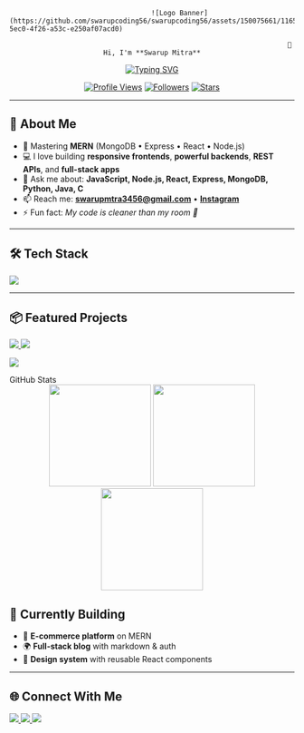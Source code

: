                                        ![Logo Banner](https://github.com/swarupcoding56/swarupcoding56/assets/150075661/11652be4-5ec0-4f26-a53c-e250af07acd0)

<div align="center">

                                                                        👋 Hi, I'm **Swarup Mitra**

[![Typing SVG](https://readme-typing-svg.herokuapp.com?font=Fira+Code&weight=600&size=26&duration=2500&pause=800&color=4DD0E1&center=true&vCenter=true&width=900&lines=I+am+Swarup+Mitra;Full+Stack+Web+Developer;Python+Developer;Java+Developer;MERN+Stack+Enthusiast;Problem+Solver;Digital+Creator)](https://github.com/swarupcoding56)

<!-- “Reverse” feel: the typing image auto backspaces before the next line, mimicking reverse text animation -->

[![Profile Views](https://komarev.com/ghpvc/?username=swarupcoding56&label=Profile+Views&color=4dd0e1&style=flat)](https://github.com/swarupcoding56)
[![Followers](https://img.shields.io/github/followers/swarupcoding56?style=flat&color=4dd0e1)](https://github.com/swarupcoding56?tab=followers)
[![Stars](https://img.shields.io/github/stars/swarupcoding56?affiliations=OWNER%2CCOLLABORATOR&style=flat&color=4dd0e1)](https://github.com/swarupcoding56?tab=repositories)

</div>

---

## 🚀 About Me

- 🧠 Mastering **MERN** (MongoDB • Express • React • Node.js)  
- 💻 I love building **responsive frontends**, **powerful backends**, **REST APIs**, and **full-stack apps**  
- 💬 Ask me about: **JavaScript, Node.js, React, Express, MongoDB, Python, Java, C**  
- 📫 Reach me: **[swarupmtra3456@gmail.com](mailto:swarupmtra3456@gmail.com)** • **[Instagram](https://instagram.com/swarup3421)**  
- ⚡ Fun fact: *My code is cleaner than my room 🧹*

---

## 🛠️ Tech Stack

<p align="left">
  <img src="https://skillicons.dev/icons?i=html,css,js,ts,react,nextjs,redux,nodejs,express,mongodb,python,java,c,git,github,vscode,postman,vercel,netlify,linux,docker" />
</p>

---

## 📦 Featured Projects

<p align="left">
  <a href="https://github.com/swarupcoding56/SWARUP-CHATBOT">
    <img src="https://github-readme-stats.vercel.app/api/pin/?username=swarupcoding56&repo=mern-ecommerce&theme=tokyonight" />
  </a>
  <a href="https://github.com/swarupcoding56/portfolio">
    <img src="https://github-readme-stats.vercel.app/api/pin/?username=swarupcoding56&repo=markdown-blog&theme=tokyonight" />
  </a>
</p>

<p align="left">
  <a href="https://github.com/swarupcoding56/react-weather-app">
    <img src="https://github-readme-stats.vercel.app/api/pin/?username=swarupcoding56&repo=ai-chat-app&theme=tokyonight" />
  </a>
</p>
 GitHub Stats

<div align="center">

<!-- Main Stats -->
<img src="https://github-readme-stats.vercel.app/api?username=swarupcoding56&show_icons=true&theme=tokyonight&hide_border=true" height="180em" />

<!-- Streak Stats -->
<img src="https://github-readme-streak-stats.herokuapp.com?user=swarupcoding56&theme=tokyonight&hide_border=true" height="180em" />

<!-- Top Languages -->
<img src="https://github-readme-stats.vercel.app/api/top-langs/?username=swarupcoding56&layout=compact&theme=tokyonight&hide_border=true" height="180em" />

</div>

## 🧠 Currently Building

- 🔁 **E-commerce platform** on MERN  
- 🌍 **Full-stack blog** with markdown & auth  
- 🎨 **Design system** with reusable React components

---

## 🌐 Connect With Me

<p align="left">
  <a href="mailto:swarupmtra3456@gmail.com">
    <img src="https://img.shields.io/badge/Email-swarupmtra3456%40gmail.com-1e293b?style=flat&logo=gmail" />
  </a>
  <a href="https://instagram.com/swarup3421" target="_blank">
    <img src="https://img.shields.io/badge/Instagram-@swarup3421-1e293b?style=flat&logo=instagram" />
  </a>
  <a href="https://github.com/swarupcoding56" target="_blank">
    <img src="https://img.shields.io/badge/GitHub-@swarupcoding56-1e293b?style=flat&logo=github" />
  </a>
</p>
